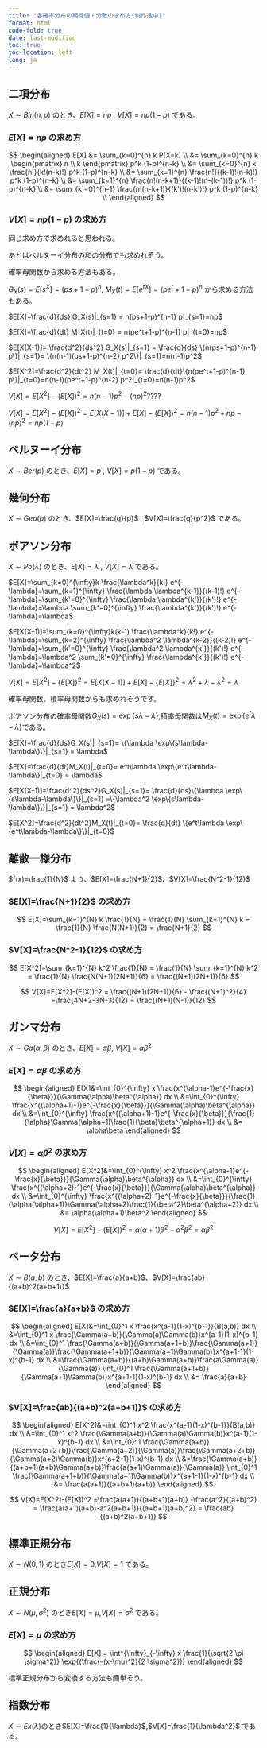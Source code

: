 ```yaml
---
title: "各確率分布の期待値・分散の求め方(制作途中)"
format: html
code-fold: true
date: last-modified
toc: true
toc-location: left
lang: ja
---
```


## 二項分布

$X \sim Bin(n,p)$ のとき、$E[X]=np$ , $V[X]=np(1-p)$ である。

### $E[X]=np$ の求め方
$$
\begin{aligned}
E[X] &= \sum_{k=0}^{n} k P(X=k) \\
&= \sum_{k=0}^{n} k 
\begin{pmatrix}
   n \\
   k
\end{pmatrix} p^k (1-p)^{n-k} \\
&= \sum_{k=0}^{n} k \frac{n!}{k!(n-k)!} p^k (1-p)^{n-k} \\
&= \sum_{k=1}^{n} \frac{n!}{(k-1)!(n-k)!} p^k (1-p)^{n-k} \\
&= \sum_{k=1}^{n} \frac{n!(n-k+1)}{(k-1)!(n-(k-1))!} p^k (1-p)^{n-k} \\
&= \sum_{k'=0}^{n-1} \frac{n!(n-k+1)}{(k')!(n-k')!} p^k (1-p)^{n-k} \\
\end{aligned}
$$


### $V[X]=np(1-p)$ の求め方

同じ求め方で求めれると思われる。

あとはベルヌーイ分布の和の分布でも求めれそう。

確率母関数から求める方法もある。

$G_X(s)=E[s^X]=(ps+1-p)^n$, $M_X(t)=E[e^{tX}]=(pe^t+1-p)^n$ から求める方法もある。

$E[X]=\frac{d}{ds} G_X(s)|_{s=1} = n(ps+1-p)^{n-1} p|_{s=1}=np$

$E[X]=\frac{d}{dt} M_X(t)|_{t=0} = n(pe^t+1-p)^{n-1} p|_{t=0}=np$

$E[X(X-1)]= \frac{d^2}{ds^2} G_X(s)|_{s=1} = \frac{d}{ds} \{n(ps+1-p)^{n-1} p\}|_{s=1}= \{n(n-1)(ps+1-p)^{n-2} p^2\}|_{s=1}=n(n-1)p^2$

$E[X^2]=\frac{d^2}{dt^2} M_X(t)|_{t=0}= \frac{d}{dt}\{n(pe^t+1-p)^{n-1} p\}|_{t=0}=n(n-1)(pe^t+1-p)^{n-2} p^2|_{t=0}=n(n-1)p^2$

$V[X]=E[X^2]-(E[X])^2=n(n-1)p^2-(np)^2????$

$V[X]=E[X^2]-(E[X])^2=E[X(X-1)]+E[X]-(E[X])^2=n(n-1)p^2+np-(np)^2=np(1-p)$


## ベルヌーイ分布



$X \sim Ber(p)$ のとき、$E[X]=p$ , $V[X]=p(1-p)$ である。


## 幾何分布

$X \sim Geo(p)$ のとき、$E[X]=\frac{q}{p}$ , $V[X]=\frac{q}{p^2}$ である。

## ポアソン分布

$X \sim Po(\lambda)$ のとき、$E[X]=\lambda$ , $V[X]=\lambda$ である。

$E[X]=\sum_{k=0}^{\infty}k \frac{\lambda^k}{k!} e^{-\lambda}=\sum_{k=1}^{\infty} \frac{\lambda \lambda^{k-1}}{(k-1)!} e^{-\lambda}=\sum_{k'=0}^{\infty} \frac{\lambda \lambda^{k'}}{(k')!} e^{-\lambda}=\lambda  \sum_{k'=0}^{\infty} \frac{\lambda^{k'}}{(k')!} e^{-\lambda}=\lambda$

$E[X(X-1)]=\sum_{k=0}^{\infty}k(k-1) \frac{\lambda^k}{k!} e^{-\lambda}=\sum_{k=2}^{\infty} \frac{\lambda^2 \lambda^{k-2}}{(k-2)!} e^{-\lambda}=\sum_{k'=0}^{\infty} \frac{\lambda^2 \lambda^{k'}}{(k')!} e^{-\lambda}=\lambda^2  \sum_{k'=0}^{\infty} \frac{\lambda^{k'}}{(k')!} e^{-\lambda}=\lambda^2$

$V[X]=E[X^2]-\{E[X]\}^2=E[X(X-1)]+E[X]-\{E[X]\}^2= \lambda^2 + \lambda - \lambda^2 =\lambda$

確率母関数、積率母関数からも求めれそうです。

ポアソン分布の確率母関数$G_X(s)=\exp\{s\lambda-\lambda\}$,積率母関数は$M_X(t)=\exp\{e^t\lambda-\lambda\}$である。

$E[X]=\frac{d}{ds}G_X(s)|_{s=1}= \{\lambda \exp\{s\lambda-\lambda\}\}|_{s=1} = \lambda$

$E[X]=\frac{d}{dt}M_X(t)|_{t=0}= e^t\lambda \exp\{e^t\lambda-\lambda\}|_{t=0} = \lambda$

$E[X(X-1)]=\frac{d^2}{ds^2}G_X(s)|_{s=1}= \frac{d}{ds}\{\lambda \exp\{s\lambda-\lambda\}\}|_{s=1} =\{\lambda^2 \exp\{s\lambda-\lambda\}\}|_{s=1} = \lambda^2$

$E[X^2]=\frac{d^2}{dt^2}M_X(t)|_{t=0}= \frac{d}{dt} \{e^t\lambda \exp\{e^t\lambda-\lambda\}\}|_{t=0}$

## 離散一様分布

$f(x)=\frac{1}{N}$ より、$E[X]=\frac{N+1}{2}$、$V[X]=\frac{N^2-1}{12}$

### $E[X]=\frac{N+1}{2}$ の求め方

$$
E[X]=\sum_{k=1}^{N} k \frac{1}{N} = \frac{1}{N} \sum_{k=1}^{N} k =  \frac{1}{N} \frac{N(N+1)}{2} = \frac{N+1}{2}
$$

### $V[X]=\frac{N^2-1}{12}$ の求め方

$$
E[X^2]=\sum_{k=1}^{N} k^2 \frac{1}{N} = \frac{1}{N} \sum_{k=1}^{N} k^2 =  \frac{1}{N} \frac{N(N+1)(2N+1)}{6} = \frac{(N+1)(2N+1)}{6}
$$

$$
V[X]=E[X^2]-(E[X])^2 = \frac{(N+1)(2N+1)}{6} - \frac{(N+1)^2}{4} =\frac{4N+2-3N-3}{12} = \frac{(N+1)(N-1)}{12}
$$

## ガンマ分布

$X \sim Ga(\alpha, \beta)$ のとき、$E[X]=\alpha\beta$, $V[X]=\alpha\beta^2$

### $E[X]=\alpha\beta$ の求め方

$$
\begin{aligned}
E[X]&=\int_{0}^{\infty} x \frac{x^{\alpha-1}e^{-\frac{x}{\beta}}}{\Gamma(\alpha)\beta^{\alpha}} dx \\
&=\int_{0}^{\infty} \frac{x^{(\alpha+1)-1}e^{-\frac{x}{\beta}}}{\Gamma(\alpha)\beta^{\alpha}} dx \\
&=\int_{0}^{\infty} \frac{x^{(\alpha+1)-1}e^{-\frac{x}{\beta}}}{\frac{1}{\alpha}\Gamma(\alpha+1)\frac{1}{\beta}\beta^{\alpha+1}} dx \\
&= \alpha\beta
\end{aligned}
$$

### $V[X]=\alpha\beta^2$ の求め方

$$
\begin{aligned}
E[X^2]&=\int_{0}^{\infty} x^2 \frac{x^{\alpha-1}e^{-\frac{x}{\beta}}}{\Gamma(\alpha)\beta^{\alpha}} dx \\
&=\int_{0}^{\infty} \frac{x^{(\alpha+2)-1}e^{-\frac{x}{\beta}}}{\Gamma(\alpha)\beta^{\alpha}} dx \\
&=\int_{0}^{\infty} \frac{x^{(\alpha+2)-1}e^{-\frac{x}{\beta}}}{\frac{1}{\alpha(\alpha+1)}\Gamma(\alpha+2)\frac{1}{\beta^2}\beta^{\alpha+2}} dx \\
&= \alpha(\alpha+1)\beta^2
\end{aligned}
$$

$$
V[X]=E[X^2]-(E[X])^2 = \alpha(\alpha+1)\beta^2 -\alpha^2 \beta^2 = \alpha\beta^2
$$


## ベータ分布

$X \sim B(a,b)$ のとき、$E[X]=\frac{a}{a+b}$、$V[X]=\frac{ab}{(a+b)^2(a+b+1)}$


### $E[X]=\frac{a}{a+b}$ の求め方

$$
\begin{aligned}
E[X]&=\int_{0}^1 x \frac{x^{a-1}(1-x)^{b-1}}{B(a,b)} dx  \\
&=\int_{0}^1 x \frac{\Gamma(a+b)}{\Gamma(a)\Gamma(b)}x^{a-1}(1-x)^{b-1} dx \\
&=\int_{0}^1  \frac{\Gamma(a+b)}{\Gamma(a+1+b)}\frac{\Gamma(a+1)}{\Gamma(a)}\frac{\Gamma(a+1+b)}{\Gamma(a+1)\Gamma(b)}x^{a+1-1}(1-x)^{b-1} dx \\
&=\frac{\Gamma(a+b)}{(a+b)\Gamma(a+b)}\frac{a\Gamma(a)}{\Gamma(a)} \int_{0}^1  \frac{\Gamma(a+1+b)}{\Gamma(a+1)\Gamma(b)}x^{a+1-1}(1-x)^{b-1} dx \\
&= \frac{a}{a+b}
\end{aligned}
$$

### $V[X]=\frac{ab}{(a+b)^2(a+b+1)}$ の求め方

$$
\begin{aligned}
E[X^2]&=\int_{0}^1 x^2 \frac{x^{a-1}(1-x)^{b-1}}{B(a,b)} dx  \\
&=\int_{0}^1 x^2 \frac{\Gamma(a+b)}{\Gamma(a)\Gamma(b)}x^{a-1}(1-x)^{b-1} dx \\
&=\int_{0}^1  \frac{\Gamma(a+b)}{\Gamma(a+2+b)}\frac{\Gamma(a+2)}{\Gamma(a)}\frac{\Gamma(a+2+b)}{\Gamma(a+2)\Gamma(b)}x^{a+2-1}(1-x)^{b-1} dx \\
&=\frac{\Gamma(a+b)}{(a+b+1)(a+b)\Gamma(a+b)}\frac{a(a+1)\Gamma(a)}{\Gamma(a)} \int_{0}^1  \frac{\Gamma(a+1+b)}{\Gamma(a+1)\Gamma(b)}x^{a+1-1}(1-x)^{b-1} dx \\
&= \frac{a(a+1)}{(a+b+1)(a+b)}
\end{aligned}
$$

$$
V[X]=E[X^2]-(E[X])^2 =\frac{a(a+1)}{(a+b+1)(a+b)} -\frac{a^2}{(a+b)^2} = \frac{a(a+1)(a+b)-a^2(a+b+1)}{(a+b+1)(a+b)^2} = \frac{ab}{(a+b)^2(a+b+1)}
$$

## 標準正規分布
$X \sim N(0, 1)$ のとき$E[X]=0$,$V[X]=1$ である。

## 正規分布

$X \sim N(\mu, \sigma^2)$ のとき$E[X]=\mu$,$V[X]=\sigma^2$ である。

### $E[X]=\mu$ の求め方

$$
\begin{aligned}
E[X] = \int^{\infty}_{-\infty} x \frac{1}{\sqrt{2 \pi \sigma^2}} \exp{(\frac{-(x-\mu)^2}{2 \sigma^2})}
\end{aligned}
$$

標準正規分布から変換する方法も簡単そう。

## 指数分布
$X \sim Ex(\lambda)$のとき$E[X]=\frac{1}{\lambda}$,$V[X]=\frac{1}{\lambda^2}$ である。